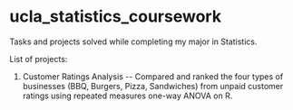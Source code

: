 # ucla_statistics_coursework
Tasks and projects solved while completing my major in Statistics.

List of projects:

1. Customer Ratings Analysis -- Compared and ranked the four types of businesses (BBQ, Burgers, Pizza, Sandwiches) from unpaid customer ratings using repeated measures one-way ANOVA on R.
